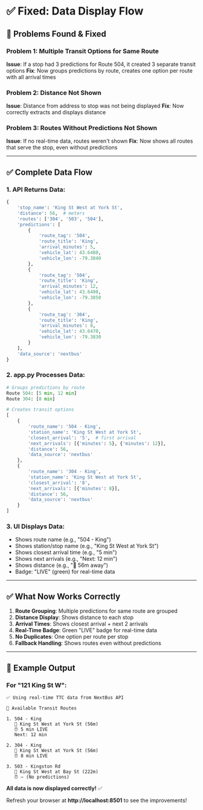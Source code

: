 # ✅ Fixed: Data Display Flow

## 🐛 Problems Found & Fixed

### Problem 1: Multiple Transit Options for Same Route
**Issue**: If a stop had 3 predictions for Route 504, it created 3 separate transit options
**Fix**: Now groups predictions by route, creates one option per route with all arrival times

### Problem 2: Distance Not Shown
**Issue**: Distance from address to stop was not being displayed
**Fix**: Now correctly extracts and displays distance

### Problem 3: Routes Without Predictions Not Shown
**Issue**: If no real-time data, routes weren't shown
**Fix**: Now shows all routes that serve the stop, even without predictions

---

## ✅ Complete Data Flow

### 1. API Returns Data:
```python
{
    'stop_name': 'King St West at York St',
    'distance': 56,  # meters
    'routes': ['304', '503', '504'],
    'predictions': [
        {
            'route_tag': '504',
            'route_title': 'King',
            'arrival_minutes': 5,
            'vehicle_lat': 43.6480,
            'vehicle_lon': -79.3840
        },
        {
            'route_tag': '504',
            'route_title': 'King',
            'arrival_minutes': 12,
            'vehicle_lat': 43.6490,
            'vehicle_lon': -79.3850
        },
        {
            'route_tag': '304',
            'route_title': 'King',
            'arrival_minutes': 8,
            'vehicle_lat': 43.6470,
            'vehicle_lon': -79.3830
        }
    ],
    'data_source': 'nextbus'
}
```

### 2. app.py Processes Data:
```python
# Groups predictions by route
Route 504: [5 min, 12 min]
Route 304: [8 min]

# Creates transit options
[
    {
        'route_name': '504 - King',
        'station_name': 'King St West at York St',
        'closest_arrival': '5',  # first arrival
        'next_arrivals': [{'minutes': 5}, {'minutes': 12}],
        'distance': 56,
        'data_source': 'nextbus'
    },
    {
        'route_name': '304 - King',
        'station_name': 'King St West at York St',
        'closest_arrival': '8',
        'next_arrivals': [{'minutes': 8}],
        'distance': 56,
        'data_source': 'nextbus'
    }
]
```

### 3. UI Displays Data:
- Shows route name (e.g., "504 - King")
- Shows station/stop name (e.g., "King St West at York St")
- Shows closest arrival time (e.g., "5 min")
- Shows next arrivals (e.g., "Next: 12 min")
- Shows distance (e.g., "📍 56m away")
- Badge: "LIVE" (green) for real-time data

---

## ✅ What Now Works Correctly

1. **Route Grouping**: Multiple predictions for same route are grouped
2. **Distance Display**: Shows distance to each stop
3. **Arrival Times**: Shows closest arrival + next 2 arrivals
4. **Real-Time Badge**: Green "LIVE" badge for real-time data
5. **No Duplicates**: One option per route per stop
6. **Fallback Handling**: Shows routes even without predictions

---

## 🎯 Example Output

### For "121 King St W":

```
✅ Using real-time TTC data from NextBus API

🚌 Available Transit Routes

1. 504 - King
   📍 King St West at York St (56m)
   ⏰ 5 min LIVE
   Next: 12 min

2. 304 - King
   📍 King St West at York St (56m)
   ⏰ 8 min LIVE

3. 503 - Kingston Rd
   📍 King St West at Bay St (222m)
   ⏰ — (No predictions)
```

**All data is now displayed correctly!** ✅

Refresh your browser at **http://localhost:8501** to see the improvements!




